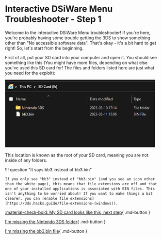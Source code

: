 # Interactive DSiWare Menu Troubleshooter - Step 1

Welcome to the interactive DSiWare Menu troubleshooter! If you're here, you're probably having some trouble getting the 3DS to show something other than "No accessible software data". That's okay - it's a bit hard to get right! So, let's start from the beginning.

First of all, put your SD card into your computer and open it. You should see something like this (You might have more files, depending on what else you've used this SD card for! The files and folders listed here are just what you need for the exploit):

![Image](/images/dsiware/sdroot.png)

This location is known as the root of your SD card, meaning you are not inside of any folders.

!!! question "It says bb3 instead of bb3.bin"

	If you only see "bb3" instead of "bb3.bin" (and you see an icon other than the white page), this means that file extensions are off and that one of your installed applications is associated with BIN files. This isn't anything to be worried about! If you want to make things a bit clearer, you can [enable file extensions](https://3ds.hacks.guide/file-extensions-(windows)).


[:material-check-bold: My SD card looks like this, next step](/dsiware/2){ .md-button }

[I'm missing the Nintendo 3DS folder](/dsiware/1a){ .md-button }

[I'm missing the bb3.bin file](/dsiware/1b){ .md-button }





